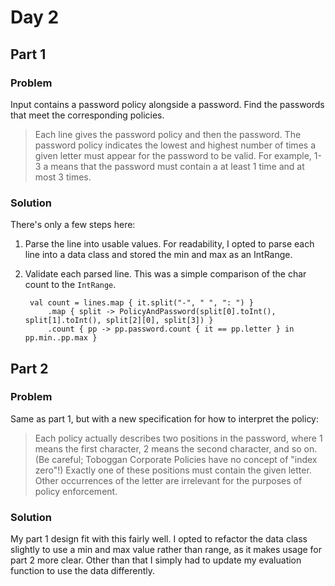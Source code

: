 # Day 2
## Part 1
### Problem
Input contains a password policy alongside a password. Find the passwords that meet the corresponding policies.
> Each line gives the password policy and then the password. The password policy indicates the lowest and highest number of times a given letter must appear for the password to be valid. For example, 1-3 a means that the password must contain a at least 1 time and at most 3 times.
### Solution
There's only a few steps here:
1. Parse the line into usable values. For readability, I opted to parse each line into a data 
class and stored the min and max as an IntRange.
2. Validate each parsed line. This was a simple comparison of the char count to the `IntRange`.

        val count = lines.map { it.split("-", " ", ": ") }
            .map { split -> PolicyAndPassword(split[0].toInt(), split[1].toInt(), split[2][0], split[3]) }
            .count { pp -> pp.password.count { it == pp.letter } in pp.min..pp.max }

## Part 2
### Problem
Same as part 1, but with a new specification for how to interpret the policy:
> Each policy actually describes two positions in the password, where 1 means the first character, 2 means the second character, and so on. (Be careful; Toboggan Corporate Policies have no concept of "index zero"!) Exactly one of these positions must contain the given letter. Other occurrences of the letter are irrelevant for the purposes of policy enforcement.
### Solution
My part 1 design fit with this fairly well. I opted to refactor the data class
slightly to use a min and max value rather than range, as it makes usage for part 2
more clear. Other than that I simply had to update my evaluation function to use
the data differently.